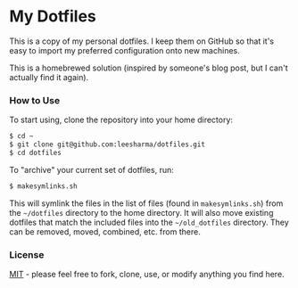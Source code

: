 # My Dotfiles

This is a copy of my personal dotfiles. I keep them on GitHub so that it's easy
to import my preferred configuration onto new machines.

This is a homebrewed solution (inspired by someone's blog post, but I can't
actually find it again).


### How to Use

To start using, clone the repository into your home directory:

```bash
$ cd ~
$ git clone git@github.com:leesharma/dotfiles.git
$ cd dotfiles
```

To "archive" your current set of dotfiles, run:

```bash
$ makesymlinks.sh
```

This will symlink the files in the list of files (found in `makesymlinks.sh`)
from the `~/dotfiles` directory to the home directory. It will also move
existing dotfiles that match the included files into the `~/old_dotfiles`
directory. They can be removed, moved, combined, etc. from there.


### License

[MIT](LICENSE) - please feel free to fork, clone, use, or modify anything you
find here.

